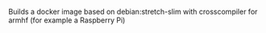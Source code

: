 Builds a docker image based on debian:stretch-slim with crosscompiler for armhf (for example a Raspberry Pi)